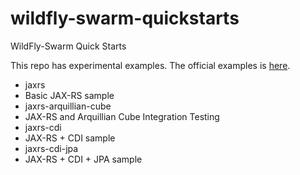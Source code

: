 # wildfly-swarm-quickstarts

WildFly-Swarm Quick Starts

This repo has experimental examples. The official examples is [here](https://github.com/wildfly-swarm/wildfly-swarm-examples).

* jaxrs
 * Basic JAX-RS sample
* jaxrs-arquillian-cube
 * JAX-RS and Arquillian Cube Integration Testing
* jaxrs-cdi
 * JAX-RS + CDI sample
* jaxrs-cdi-jpa
 * JAX-RS + CDI + JPA sample
